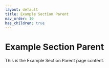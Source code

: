 ```yaml
---
layout: default
title: Example Section Parent
nav_order: 10
has_children: true
---
```


# Example Section Parent

This is the Example Section Parent page content. 
